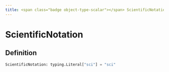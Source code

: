 ```yaml
---
title: <span class="badge object-type-scalar"></span> ScientificNotation
---
```

# <span class="badge object-type-scalar"></span> ScientificNotation

## Definition

```python
ScientificNotation: typing.Literal["sci"] = "sci"
```

